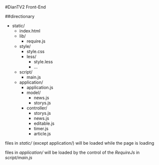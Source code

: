 #DianTV2 Front-End

##directionary
* static/
    * index.html
    * lib/
        * require.js
    * style/
        * style.css
        * less/
            * style.less
            * ...
    * script/
        * main.js
    * application/
        * application.js
        * model/
            * news.js
            * storys.js
        * controller/
            * storys.js
            * news.js
            * editable.js
            * timer.js
            * article.js

files in *static/* (except application/) will be loaded while the page is loading

files in *application/* will be loaded by the control of the *RequireJs* in *script/main.js*

